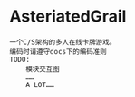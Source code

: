 AsteriatedGrail
===============

    一个C/S架构的多人在线卡牌游戏。
    编码时请遵守docs下的编码准则
    TODO:
        模块交互图
        ……
        A LOT……
    
